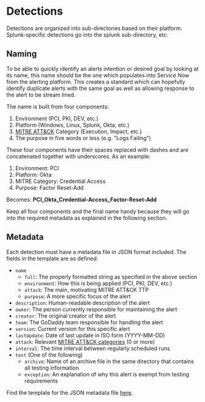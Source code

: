 # Detections

Detections are organized into sub-directories based on their platform.
Splunk-specific detections go into the splunk sub-directory, etc.

## Naming

To be able to quickly identify an alerts intention or desired goal by looking at its name, this name should be the one which populates into Service Now from the alerting platform. This creates a standard which can hopefully identify duplicate alerts with the same goal as well as allowing response to the alert to be stream lined.

The name is built from four components:

1. Environment (PCI, PKI, DEV, etc.)
2. Platform (Windows, Linux, Splunk, Okta, etc.)
3. [MITRE ATT&CK](https://attack.mitre.org/tactics/enterprise/) Category (Execution, Impact, etc.)
4. The purpose in five words or less (e.g. "Logs Failing")

These four components have their spaces replaced with dashes and are concatenated together with underscores. As an example:

1. Environment: PCI
2. Platform: Okta
3. MITRE Category: Credential Access
4. Purpose: Factor Reset-Add

Becomes: **PCI_Okta_Credential-Access_Factor-Reset-Add**

Keep all four components and the final name handy because they will go into the required metadata as explained in the following section.

## Metadata

Each detection must have a metadata file in JSON format included. The fields in the template are as defined:

* `name`
  * `full`: The properly formatted string as specified in the above section
  * `environment`: How this is being applied (PCI, PKI, DEV, etc.)
  * `attack`: The main, motivating MITRE ATT&CK TTP
  * `purpose`: A more specific focus of the alert
* `description`: Human-readable description of the alert
* `owner`: The person currently responsible for maintaining the alert
* `creator`: The original creator of the alert
* `team`: The GoDaddy team responsible for handling the alert
* `version`: Current version for this specific alert
* `lastUpdate`: Date of last update in ISO form (YYYY-MM-DD)
* `attack`: Relevant [MITRE ATT&CK categories](https://attack.mitre.org/tactics/enterprise/) (0 or more)
* `interval`: The time interval between regularly scheduled runs
* `test` (One of the following)
  * `archive`: Name of an archive file in the same directory that contains all testing information
  * `exception`: An explanation of why this alert is exempt from testing requirements

Find the template for the JSON metadata file [here](https://github.com/gdcorp-infosec/siem-documentation/blob/main/alerts/templates/metadata.json).
